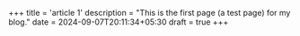 +++
title = 'article 1'
description = "This is the first page (a test page) for my blog."
date = 2024-09-07T20:11:34+05:30
draft = true
+++
